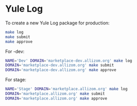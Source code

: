 # Yule Log

To create a new Yule Log package for production:

```bash
make log
make submit
make approve
```

For -dev:

```bash
NAME='Dev' DOMAIN='marketplace-dev.allizom.org' make log
DOMAIN='marketplace-dev.allizom.org' make submit
DOMAIN='marketplace-dev.allizom.org' make approve
```

For stage:

```bash
NAME='Stage' DOMAIN='marketplace.allizom.org' make log
DOMAIN='marketplace.allizom.org' make submit
DOMAIN='marketplace.allizom.org' make approve
```
